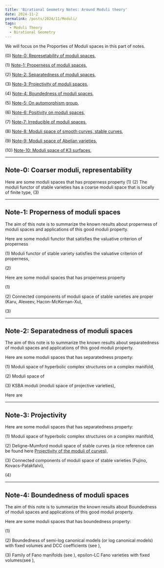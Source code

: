 ```yaml
---
title: 'Birational Geometry Notes: Around Moduli theory'
date: 2024-11-2
permalink: /posts/2024/11/Moduli/
tags:
  - Moduli Theory
  - Birational Geometry
---
```


We will focus on the Proporties of Moduli spaces in this part of notes. 

(0) [Note-0: Represetability of moduli spaces](),

(1) [Note-1: Properness of moduli spaces](),

(2) [Note-2: Separatedness of moduli spaces](),

(3) [Note-3: Projectivity of moduli spaces](),

(4) [Note-4: Boundedness of moduli spaces](),

(5) [Note-5: On automorphism group](),

(6) [Note-6: Positivity on moduli spaces](),

(7) [Note-7: Irreducible of moduli spaces](),

(8) [Note-8: Moduli space of smooth curves, stable curves](),

(9) [Note-9: Moduli space of Abelian varieties](),

(10) [Note-10: Moduli space of K3 surfaces](),

---
## Note-0: Coarser moduli, representability

Here are some moduli spaces that has properness property
(1) 
(2) The moduli functor of stable varieties has a coarse moduli
space that is locally of finite type,
(3) 


---
## Note-1: Properness of moduli spaces
The aim of this note is to summarize the known results about properness of moduli spaces and applications of this good moduli property.


Here are some moduli functor that satisfies the valuative criterion of properness

(1) Moduli functor of stable variety satisfies the valuative criterion of properness,

(2) 

Here are some moduli spaces that has properness property

(1) 

(2) Connected components of moduli space of stable varieties are proper (Karu, Alexeev, Hacon-McKernan-Xu),

(3) 




---
## Note-2: Separatedness of moduli spaces

The aim of this note is to summarize the known results about separatedness of moduli spaces and applications of this good moduli property.

Here are some moduli spaces that has separatedness property:

(1) Moduli space of hyperbolic complex structures on a complex manifold,

(2) Moduli space of 

(3) KSBA moduli (moduli space of projective varieties),

Here are 

---
## Note-3: Projectivity

Here are some moduli spaces that has separatedness property:

(1) Moduli space of hyperbolic complex structures on a complex manifold,

(2) Deligne–Mumford moduli space of stable curves (a nice reference can be found here [Projectivity of the moduli of curves](https://chngr.github.io/assets/mgbar.pdf)),

(3) Connected components of moduli space of stable varieties (Fujino, Kovacs-Patakfalvi),

(4) 


---
## Note-4: Boundedness of moduli spaces

The aim of this note is to summarize the known results about Boundedness of moduli spaces and applications of this good moduli property.

Here are some moduli spaces that has boundedness property:

(1) 

(2) Boundedness of semi-log canonical models (or log canonical models) with fixed volumes and DCC coefficients (see []()), 

(3) Family of Fano manifolds (see ), epsilon-LC Fano varieties with fixed volumes(see ),
